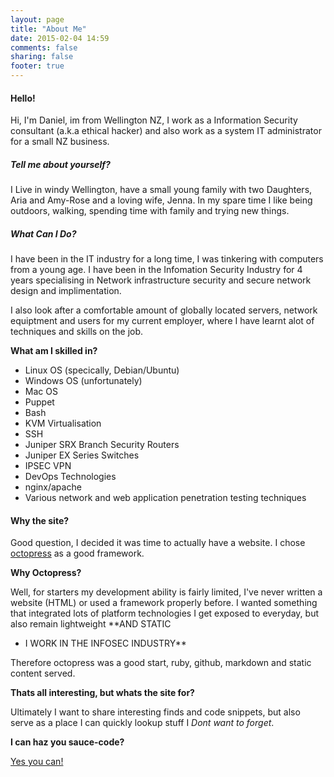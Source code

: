 ```yaml
---
layout: page
title: "About Me"
date: 2015-02-04 14:59
comments: false
sharing: false
footer: true
---
```


#### Hello! ####

Hi, I'm Daniel, im from Wellington NZ, I work as a Information Security consultant (a.k.a ethical hacker)
and also work as a system IT administrator for a small NZ business.

##### Tell me about yourself? #####

I Live in windy Wellington, have a small young family with two Daughters, Aria and Amy-Rose and a loving wife, Jenna.
In my spare time I like being outdoors, walking, spending time with family and trying new things.

##### What Can I Do? #####


I have been in the IT industry for a long time, I was tinkering with computers from a young age. I have been in the
Infomation Security Industry for 4 years specialising in Network infrastructure security and secure network
design and implimentation.

I also look after a comfortable amount of globally located servers, network equiptment and users for my current employer,
where I have learnt alot of techniques and skills on the job.

**What am I skilled in?**
<ul>
  <li>Linux OS (specically, Debian/Ubuntu)</li>
  <li>Windows OS (unfortunately)</li>
  <li>Mac OS</li>
  <li>Puppet</li>
  <li>Bash</li>
  <li>KVM Virtualisation</li>
  <li>SSH</li>
  <li>Juniper SRX Branch Security Routers</li>
  <li>Juniper EX Series Switches</li>
  <li>IPSEC VPN</li>
  <li>DevOps Technologies</li>
  <li>nginx/apache</li>
  <li>Various network and web application penetration testing techniques</li>
</ul>

#### Why the site? ####

Good question, I decided it was time to actually have a website. I chose [octopress](http://octopress.org/) as a good framework.


**Why Octopress?**

Well, for starters my development ability is fairly limited, I've never written a website (HTML) or used a framework properly before.
I wanted something that integrated lots of platform technologies I get exposed to everyday, but also remain lightweight **AND STATIC
 - I WORK IN THE INFOSEC INDUSTRY**


 Therefore octopress was a good start, ruby, github, markdown and static content served.


 **Thats all interesting, but whats the site for?**

 Ultimately I want to share interesting finds and code snippets, but also serve as a place I can quickly lookup stuff I *Dont want to forget*.



**I can haz you sauce-code?**

[Yes you can!](https://github.com/daniel-gadd/daniel-gadd.github.io.git)
